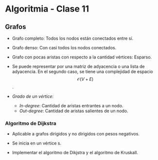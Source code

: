 Algoritmia - Clase 11
===

Grafos
---

- Grafo completo: Todos los nodos están conectados entre sí.
- Grafo denso: Con casi todos los nodos conectados.
- Grafo con pocas aristas con respecto a la cantidad vértices: Esparso.

- Se puede representar por una matriz de adyacencia o una lista de adyacencia. En el segundo caso, se tiene una complejidad de espacio $$\mathcal{O}(V + E)$$.
- *Grado de un vértice*:
    - *In-degree*: Cantidad de aristas entrantes a un nodo.
    - *Out-degree*: Cantidad de aristas salientes de un nodo.

### **Algoritmo de Dijkstra** 

- Aplicable a grafos dirigidos y no dirigidos con pesos negativos.
- Se inicia en un vértice s.


- Implementar el algoritmo de Dikjstra y el algoritmo de Kruskall.
